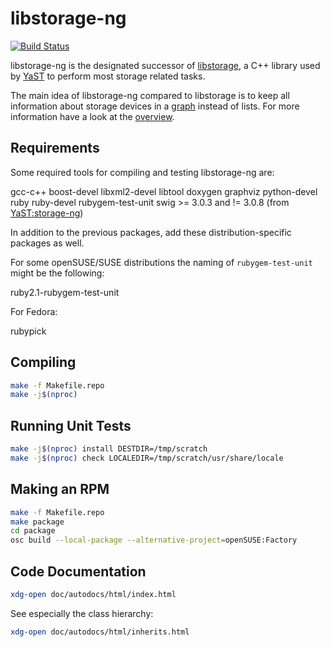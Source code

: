 libstorage-ng
=============

[![Build Status](https://travis-ci.org/openSUSE/libstorage-ng.svg?branch=master)](https://travis-ci.org/openSUSE/libstorage-ng)

libstorage-ng is the designated successor of
[libstorage](https://github.com/openSUSE/libstorage), a C++ library used by
[YaST](https://github.com/yast) to perform most storage related tasks.

The main idea of libstorage-ng compared to libstorage is to keep all
information about storage devices in a
[graph](https://en.wikipedia.org/wiki/Graph_(discrete_mathematics)) instead of
lists. For more information have a look at the [overview](doc/overview.md).


Requirements
------------

Some required tools for compiling and testing libstorage-ng are:

gcc-c++ boost-devel libxml2-devel libtool doxygen graphviz python-devel ruby
ruby-devel rubygem-test-unit swig >= 3.0.3 and != 3.0.8 (from
[YaST:storage-ng](https://build.opensuse.org/project/show/YaST:storage-ng))

In addition to the previous packages, add these distribution-specific packages as well.

For some openSUSE/SUSE distributions the naming of `rubygem-test-unit` might be the following:

ruby2.1-rubygem-test-unit

For Fedora:

rubypick


Compiling
---------

```sh
make -f Makefile.repo
make -j$(nproc)
```


Running Unit Tests
------------------

```sh
make -j$(nproc) install DESTDIR=/tmp/scratch
make -j$(nproc) check LOCALEDIR=/tmp/scratch/usr/share/locale
```


Making an RPM
-------------

```sh
make -f Makefile.repo
make package
cd package
osc build --local-package --alternative-project=openSUSE:Factory
```


Code Documentation
------------------

```sh
xdg-open doc/autodocs/html/index.html
```

See especially the class hierarchy:

```sh
xdg-open doc/autodocs/html/inherits.html
```

